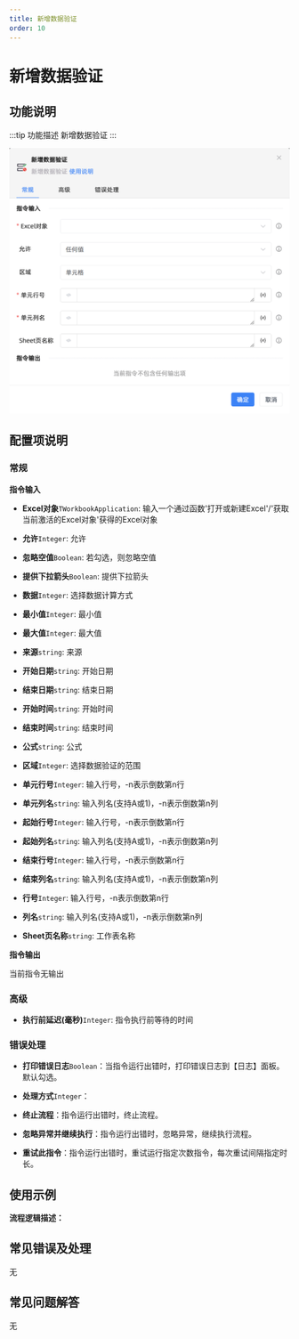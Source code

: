 ```yaml
---
title: 新增数据验证
order: 10
---
```


# 新增数据验证

## 功能说明

:::tip 功能描述
新增数据验证
:::

![新增数据验证](../../../../assets/新增数据验证_command.png)

## 配置项说明

### 常规

**指令输入**

- **Excel对象**`TWorkbookApplication`: 输入一个通过函数'打开或新建Excel'/'获取当前激活的Excel对象'获得的Excel对象

- **允许**`Integer`: 允许

- **忽略空值**`Boolean`: 若勾选，则忽略空值

- **提供下拉箭头**`Boolean`: 提供下拉箭头

- **数据**`Integer`: 选择数据计算方式

- **最小值**`Integer`: 最小值

- **最大值**`Integer`: 最大值

- **来源**`string`: 来源

- **开始日期**`string`: 开始日期

- **结束日期**`string`: 结束日期

- **开始时间**`string`: 开始时间

- **结束时间**`string`: 结束时间

- **公式**`string`: 公式

- **区域**`Integer`: 选择数据验证的范围

- **单元行号**`Integer`: 输入行号，-n表示倒数第n行

- **单元列名**`string`: 输入列名(支持A或1)，-n表示倒数第n列

- **起始行号**`Integer`: 输入行号，-n表示倒数第n行

- **起始列名**`string`: 输入列名(支持A或1)，-n表示倒数第n列

- **结束行号**`Integer`: 输入行号，-n表示倒数第n行

- **结束列名**`string`: 输入列名(支持A或1)，-n表示倒数第n列

- **行号**`Integer`: 输入行号，-n表示倒数第n行

- **列名**`string`: 输入列名(支持A或1)，-n表示倒数第n列

- **Sheet页名称**`string`: 工作表名称


**指令输出**

当前指令无输出

### 高级

- **执行前延迟(毫秒)**`Integer`: 指令执行前等待的时间

### 错误处理

- **打印错误日志**`Boolean`：当指令运行出错时，打印错误日志到【日志】面板。默认勾选。

- **处理方式**`Integer`：

 - **终止流程**：指令运行出错时，终止流程。

 - **忽略异常并继续执行**：指令运行出错时，忽略异常，继续执行流程。

 - **重试此指令**：指令运行出错时，重试运行指定次数指令，每次重试间隔指定时长。

## 使用示例

**流程逻辑描述：** 

## 常见错误及处理

无

## 常见问题解答

无

